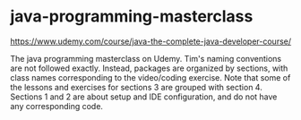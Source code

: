 # java-programming-masterclass

https://www.udemy.com/course/java-the-complete-java-developer-course/

The java programming masterclass on Udemy. Tim's naming conventions are not followed exactly. Instead, packages are organized by sections, with class names corresponding to the video/coding exercise. Note that some of the lessons and exercises for sections 3 are grouped with section 4. Sections 1 and 2 are about setup and IDE configuration, and do not have any corresponding code.
